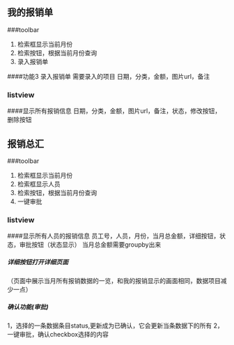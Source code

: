 ## 我的报销单
###toolbar
1. 检索框显示当前月份
2. 检索按钮，根据当前月份查询
3. 录入报销单

####功能3 录入报销单
需要录入的项目
日期，分类，金额，图片url，备注

### listview
####显示所有报销信息
日期，分类，金额，图片url，备注，状态，修改按钮，删除按钮


## 报销总汇
###toolbar
1. 检索框显示当前月份
2. 检索框显示人员
3. 检索按钮，根据当前月份查询
4. 一键审批

### listview
####显示所有人员的报销信息
员工号，人员，月份，当月总金额，详细按钮，状态，审批按钮（状态显示）
当月总金额需要groupby出来

##### 详细按钮打开详细页面
（页面中展示当月所有报销数据的一览，和我的报销显示的画面相同，数据项目减少一点）

##### 确认功能(审批)
1，选择的一条数据条目status,更新成为已确认，它会更新当条数据下的所有
2，一键审批，确认checkbox选择的内容


